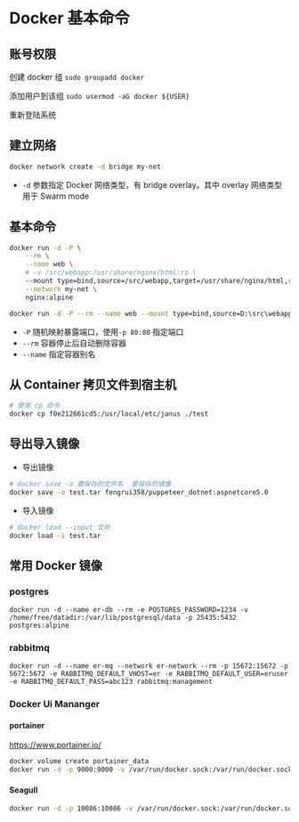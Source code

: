 # Docker 基本命令


## 账号权限

创建 docker 组 `sudo groupadd docker`

添加用户到该组 `sudo usermod -aG docker ${USER}`

重新登陆系统

## 建立网络

```bash
docker network create -d bridge my-net
```

- `-d` 参数指定 Docker 网络类型，有 bridge overlay。其中 overlay 网络类型用于 Swarm mode

## 基本命令

```bash
docker run -d -P \
    --rm \
    --name web \
    # -v /src/webapp:/usr/share/nginx/html:ro \
    --mount type=bind,source=/src/webapp,target=/usr/share/nginx/html,readonly \
    --network my-net \
    nginx:alpine
```

```bash
docker run -d -P --rm --name web --mount type=bind,source=D:\src\webapp12345free,target=/usr/share/nginx/html,readonly --network my-net nginx:alpine
```

- `-P` 随机映射暴露端口，使用`-p 80:80` 指定端口
- `--rm` 容器停止后自动删除容器
- `--name` 指定容器别名

## 从 Container 拷贝文件到宿主机

```bash
# 使用 cp 命令
docker cp f0e212661cd5:/usr/local/etc/janus ./test
```

## 导出导入镜像

- 导出镜像

```bash
# docker save -o 要保存的文件名  要保存的镜像
docker save -o test.tar fengrui358/puppeteer_dotnet:aspnetcore5.0
```

- 导入镜像

```bash
# docker load --input 文件
docker load -i test.tar
```

## 常用 Docker 镜像

### postgres

`docker run -d --name er-db --rm -e POSTGRES_PASSWORD=1234 -v /home/free/datadir:/var/lib/postgresql/data -p 25435:5432 postgres:alpine`

### rabbitmq

`docker run -d --name er-mq --network er-network --rm -p 15672:15672 -p 5672:5672 -e RABBITMQ_DEFAULT_VHOST=er -e RABBITMQ_DEFAULT_USER=eruser -e RABBITMQ_DEFAULT_PASS=abc123 rabbitmq:management`

### Docker Ui Mananger

#### portainer

<https://www.portainer.io/>

```bash
docker volume create portainer_data
docker run -d -p 9000:9000 -v /var/run/docker.sock:/var/run/docker.sock -v portainer_data:/data portainer/portainer
```

#### Seagull

```bash
docker run -d -p 10086:10086 -v /var/run/docker.sock:/var/run/docker.sock tobegit3hub/seagull
```

